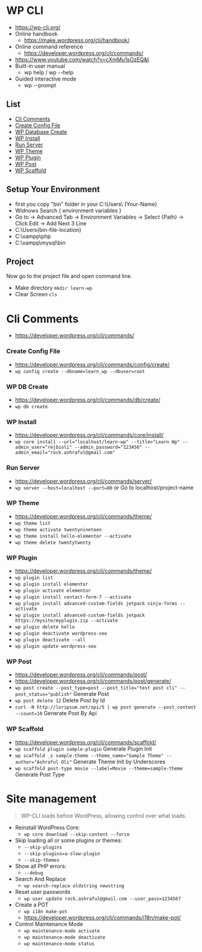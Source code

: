 # WP CLI
- https://wp-cli.org/
- Online handbook
  - https://make.wordpress.org/cli/handbook/
- Online command reference
  - https://developer.wordpress.org/cli/commands/
- https://www.youtube.com/watch?v=cXmMu1sOzEQ&t
- Built-in user manual
  - wp help <command> / wp --help
- Guided interactive mode
  - wp <command> --prompt

## List

* [Cli Comments](https://github.com/ashrafuloli/wp-cli/#cli-comments)
* [Create Config File](https://github.com/ashrafuloli/wp-cli/#create-config-file)
* [WP Database Create](https://github.com/ashrafuloli/wp-cli/#wp-db-create)
* [WP Install](https://github.com/ashrafuloli/wp-cli/#wp-install)
* [Run Server](https://github.com/ashrafuloli/wp-cli/#run-server)
* [WP Theme](https://github.com/ashrafuloli/wp-cli/#wp-theme)
* [WP Plugin](https://github.com/ashrafuloli/wp-cli/#wp-plugin)
* [WP Post](https://github.com/ashrafuloli/wp-cli/#wp-post)
* [WP Scaffold](https://github.com/ashrafuloli/wp-cli/#wp-scaffold)

## Setup Your Environment
- first you copy "bin" folder in your C:\Users\ {Your-Name}
- Widnows Search { environment variables }
- Go to ->  Advanced Tab  ->  Environment Variables ->  Select {Path} ->  Click Edit  -> Add Next 3 Line
- C:\Users\{bin-file-location}
- C:\xampp\php
- C:\xampp\mysql\bin

## Project
Now go to the project file and open command line.
- Make directory `mkdir learn-wp`
- Clear Screen  `cls`

# Cli Comments
- https://developer.wordpress.org/cli/commands/

### Create Config File
- https://developer.wordpress.org/cli/commands/config/create/
- `wp config create --dbname=learn_wp --dbuser=root`

### WP DB Create
- https://developer.wordpress.org/cli/commands/db/create/
- `wp db create`

### WP Install
- https://developer.wordpress.org/cli/commands/core/install/
- `wp core install --url="localhost/learn-wp" --title="Learn Wp" --admin_user="rejbioli" --admin_password="123456" --admin_email="rock.ashraful@gmail.com"`

### Run Server
- https://developer.wordpress.org/cli/commands/server/
- `wp server --host=localhost --port=80` or Go to localhost/project-name

### WP Theme
- https://developer.wordpress.org/cli/commands/theme/
- `wp theme list`
- `wp theme activate twentynineteen`
- `wp theme install hello-elementor --activate`
- `wp theme delete twentytwenty`

### WP Plugin
- https://developer.wordpress.org/cli/commands/theme/
- `wp plugin list`
- `wp plugin install elementor`
- `wp plugin activate elementor`
- `wp plugin install contact-form-7 --activate`
- `wp plugin install advanced-custom-fields jetpack ninja-forms --activate`
- `wp plugin install advanced-custom-fields jetpack https://mysite/myplugin.zip --activate`
- `wp plugin delete hello`
- `wp plugin deactivate wordpress-seo`
- `wp plugin deactivate --all`
- `wp plugin update wordpress-seo`

### WP Post
- https://developer.wordpress.org/cli/commands/post/
- https://developer.wordpress.org/cli/commands/post/generate/
- `wp post create --post_type=post --post_title="test post cli" --post_status="publish"` Generate Post
- `wp post delete 12` Delete Post by Id
- `curl -N http://loripsum.net/api/5 | wp post generate --post_content --count=10` Generate Post By Api

### WP Scaffold
- https://developer.wordpress.org/cli/commands/scaffold/
- `wp scaffold plugin sample-plugin` Generate Plugin Init
- `wp scaffold _s sample-theme --theme_name="Sample Theme" --author="Ashraful Oli"` Generate Theme Init by Underscores
- `wp scaffold post-type movie --label=Movie --theme=sample-theme` Generate Post Type


# Site management
> WP-CLI loads before WordPress, allowing control over what loads.
- Reinstall WordPress Core:
  - `wp core download --skip-content --force`
- Skip loading all or some plugins or themes:
  - `--skip-plugins `
  - `--skip-plugins=a-slow-plugin `
  - `--skip-themes `
- Show all PHP errors:
  - `--debug `
- Search And Replace
  - `wp search-replace oldstring newstring`
- Reset user passwords
  - `wp user update rock.ashraful@gmail.com --user_pass=1234567`
- Create a POT
  - `wp i18n make-pot`
  - https://developer.wordpress.org/cli/commands/i18n/make-pot/ 
- Control Maintenance Mode
  - `wp maintenance-mode activate`
  - `wp maintenance-mode deactivate`
  - `wp maintenance-mode status`
  
  



  

